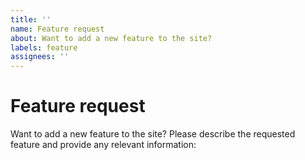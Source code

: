 ```yaml
---
title: ''
name: Feature request
about: Want to add a new feature to the site?
labels: feature
assignees: ''
---
```


# Feature request

Want to add a new feature to the site? Please describe the requested feature and provide any relevant information:
